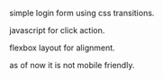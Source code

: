 simple login form using css transitions.

javascript for click action.

flexbox layout for alignment.

as of now it is not mobile friendly.
